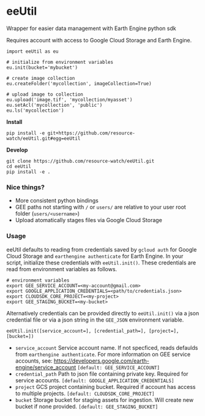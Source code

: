 # eeUtil

Wrapper for easier data management with Earth Engine python sdk

Requires account with access to Google Cloud Storage and Earth Engine.

```
import eeUtil as eu

# initialize from environment variables
eu.init(bucket='mybucket')

# create image collection
eu.createFolder('mycollection', imageCollection=True)

# upload image to collection
eu.upload('image.tif', 'mycollection/myasset')
eu.setAcl('mycollection', 'public')
eu.ls('mycollection')
```

__Install__

`pip install -e git+https://github.com/resource-watch/eeUtil.git#egg=eeUtil`

__Develop__

```
git clone https://github.com/resource-watch/eeUtil.git
cd eeUtil
pip install -e .
```

### Nice things?

- More consistent python bindings
- GEE paths not starting with `/` or `users/` are relative to your user root folder (`users/<username>`)
- Upload atomatically stages files via Google Cloud Storage

### Usage

eeUtil defaults to reading from credentials saved by `gcloud auth` for Google Cloud Storage and `earthengine authenticate` for Earth Engine. In your script, initialize these credentials with `eeUtil.init()`. These credentials are read from environment variables as follows.

```
# environment variables
export GEE_SERVICE_ACCOUNT=<my-account@gmail.com>
export GOOGLE_APPLICATION_CREDENTIALS=<path/to/credentials.json>
export CLOUDSDK_CORE_PROJECT=<my-project>
export GEE_STAGING_BUCKET=<my-bucket>
```

Alternatively credentials can be provided directly to `eeUtil.init()` via a json credential file or via a json string in the `GEE_JSON` environment variable.

```
eeUtil.init([service_account=], [credential_path=], [project=], [bucket=])
```
 - `service_account` Service account name. If not specficed, reads defaulds from `earthengine authenticate`. For more information on GEE service accounts, see: https://developers.google.com/earth-engine/service_account `[default: GEE_SERVICE_ACCOUNT]`
 - `credential_path` Path to json file containing private key. Required for service accounts. `[default: GOOGLE_APPLICATION_CREDENTIALS]`
 - `project` GCS project containing bucket. Required if account has access to multiple projects. `[default: CLOUDSDK_CORE_PROJECT]`
 - `bucket` Storage bucket for staging assets for ingestion. Will create new bucket if none provided. `[default: GEE_STAGING_BUCKET]`



